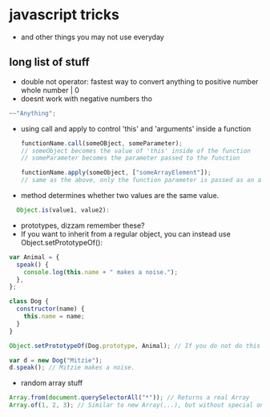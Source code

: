 # javascript tricks

- and other things you may not use everyday

## long list of stuff

- double not operator: fastest way to convert anything to positive number whole number | 0
- doesnt work with negative numbers tho

```js
~~"Anything";
```

- using call and apply to control 'this' and 'arguments' inside a function

  ```js
  functionName.call(someOBject, someParameter);
  // someObject becomes the value of 'this' inside of the function
  // someParameter becomes the parameter passed to the function

  functionName.apply(someObject, ["someArrayElement"]);
  // same as the above, only the function parameter is passed as an array
  ```

- method determines whether two values are the same value.

```js
  Object.is(value1, value2):
```

- prototypes, dizzam remember these?
- If you want to inherit from a regular object, you can instead use Object.setPrototypeOf():

```js
var Animal = {
  speak() {
    console.log(this.name + " makes a noise.");
  },
};

class Dog {
  constructor(name) {
    this.name = name;
  }
}

Object.setPrototypeOf(Dog.prototype, Animal); // If you do not do this you will get a TypeError when you invoke speak

var d = new Dog("Mitzie");
d.speak(); // Mitzie makes a noise.
```

- random array stuff

```js
Array.from(document.querySelectorAll("*")); // Returns a real Array
Array.of(1, 2, 3); // Similar to new Array(...), but without special one-arg behavior
```
